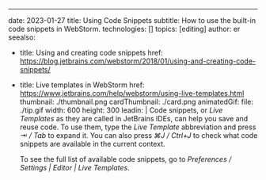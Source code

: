 ---
date: 2023-01-27
title: Using Code Snippets
subtitle: How to use the built-in code snippets in WebStorm.
technologies: []
topics: [editing]
author: er
seealso:
- title: Using and creating code snippets
  href: https://blog.jetbrains.com/webstorm/2018/01/using-and-creating-code-snippets/
- title: Live templates in WebStorm
  href: https://www.jetbrains.com/help/webstorm/using-live-templates.html
thumbnail: ./thumbnail.png
cardThumbnail: ./card.png
animatedGif:
  file: ./tip.gif
  width: 600
  height: 300
leadin: |
  Code snippets, or _Live Templates_ as they are called in JetBrains IDEs, can help you save and reuse code. To use them, type the _Live Template_ abbreviation and press _⇥ / Tab_ to expand it. You can also press _⌘J / Ctrl+J_ to check what code snippets are available in the current context.

  To see the full list of available code snippets, go to _Preferences / Settings | Editor | Live Templates_.
